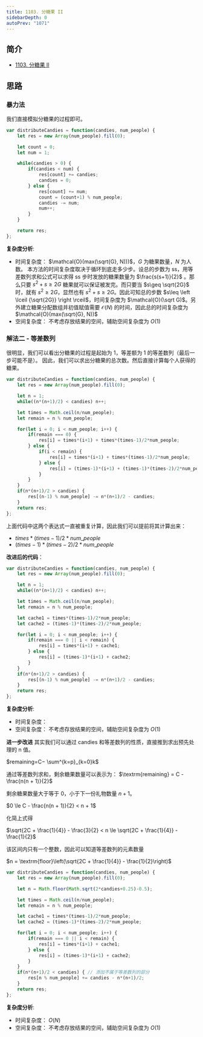 ```yaml
---
title: 1103. 分糖果 II
sidebarDepth: 0
autoPrev: "1071"
---
```

 
## 简介
- [1103. 分糖果 II](https://leetcode-cn.com/problems/distribute-candies-to-people/)

## 思路
### 暴力法
我们直接模拟分糖果的过程即可。
```javascript
var distributeCandies = function(candies, num_people) {
    let res = new Array(num_people).fill(0);

    let count = 0;
    let num = 1;

    while(candies > 0) {
        if(candies < num) {
            res[count] += candies;
            candies = 0;
        } else {
            res[count] += num;
            count = (count+1) % num_people;
            candies -= num;
            num++;         
        }
    }

    return res;
};

```

**复杂度分析**:
- 时间复杂度： $\mathcal{O}(max(\sqrt{G}, N)))$，$G$ 为糖果数量，$N$ 为人数。
本方法的时间复杂度取决于循环到底走多少步。设总的步数为 ss，用等差数列求和公式可以求得 ss 步时发放的糖果数量为 $\frac{s(s+1)}{2}$ 。那么只要 $s^2+s\geq 2G$ 糖果就可以保证被发完。而只要当 $s\geq \sqrt{2G}$ 时，就有 $s^2\geq 2G$，显然也有 $s^2+s\geq 2G$。因此可知总的步数 $s\leq \left \lceil {\sqrt{2G}} \right \rceil$，时间复杂度为 $\mathcal{O}(\sqrt G)$。另外建立糖果分配数组并初值赋值需要 $\mathcal{O}(N)$ 的时间，因此总的时间复杂度为 $\mathcal{O}(max(\sqrt{G}, N))$
- 空间复杂度： 不考虑存放结果的空间，辅助空间复杂度为 $O(1)$


### 解法二 - 等差数列
很明显，我们可以看出分糖果的过程是起始为 1，等差额为 1 的等差数列（最后一步可能不是）。
因此，我们可以求出分糖果的总次数。然后直接计算每个人获得的糖果。
````javascript
var distributeCandies = function(candies, num_people) {
    let res = new Array(num_people).fill(0);

    let n = 1;
    while((n*(n+1)/2) < candies) n++;

    let times = Math.ceil(n/num_people);
    let remain = n % num_people;

    for(let i = 0; i < num_people; i++) {
        if(remain === 0) {
            res[i] = times*(i+1) + times*(times-1)/2*num_people; 
        } else {
            if(i < remain) {
                res[i] = times*(i+1) + times*(times-1)/2*num_people; 
            } else {
                res[i] = (times-1)*(i+1) + (times-1)*(times-2)/2*num_people; 
            }
        }
    }
    if(n*(n+1)/2 > candies) {
        res[(n-1) % num_people] -= n*(n+1)/2 - candies;
    }
    return res;
};


````

上面代码中这两个表达式一直被重复计算，因此我们可以提前将其计算出来：
- $times*(times-1)/2*num\_people$
- $(times-1)*(times-2)/2*num\_people$

**改进后的代码**：
```javascript
var distributeCandies = function(candies, num_people) {
    let res = new Array(num_people).fill(0);

    let n = 1;
    while((n*(n+1)/2) < candies) n++;

    let times = Math.ceil(n/num_people);
    let remain = n % num_people;

    let cache1 = times*(times-1)/2*num_people;
    let cache2 = (times-1)*(times-2)/2*num_people;

    for(let i = 0; i < num_people; i++) {
        if(remain === 0 || i < remain) {
            res[i] = times*(i+1) + cache1; 
        } else {
            res[i] = (times-1)*(i+1) + cache2; 
        }
    }
    if(n*(n+1)/2 > candies) {
        res[(n-1) % num_people] -= n*(n+1)/2 - candies;
    }
    return res;
};
```

**复杂度分析**:
- 时间复杂度： 
- 空间复杂度： 不考虑存放结果的空间，辅助空间复杂度为 $O(1)$


**进一步改进**
其实我们可以通过 candies 和等差数列的性质，直接推到求出预先处理的 n 值。

$remaining=C− \sum^{k=p}_{k=0}k$

通过等差数列求和，剩余糖果数量可以表示为：
$\textrm{remaining} = C - \frac{n(n + 1)}{2}$

剩余糖果数量大于等于 $0$，小于下一份礼物数量 $n + 1$。

$0 \le C - \frac{n(n + 1)}{2} < n + 1$

化简上式得

$\sqrt{2C + \frac{1}{4}} - \frac{3}{2} < n \le \sqrt{2C + \frac{1}{4}} - \frac{1}{2}$

该区间内只有一个整数，因此可以知道等差数列的元素数量

$n = \textrm{floor}\left(\sqrt{2C + \frac{1}{4}} - \frac{1}{2}\right)$

```javascript
var distributeCandies = function(candies, num_people) {
    let res = new Array(num_people).fill(0);

    let n = Math.floor(Math.sqrt(2*candies+0.25)-0.5);

    let times = Math.ceil(n/num_people);
    let remain = n % num_people;

    let cache1 = times*(times-1)/2*num_people;
    let cache2 = (times-1)*(times-2)/2*num_people;

    for(let i = 0; i < num_people; i++) {
        if(remain === 0 || i < remain) {
            res[i] = times*(i+1) + cache1; 
        } else {
            res[i] = (times-1)*(i+1) + cache2; 
        }
    }
    if(n*(n+1)/2 < candies) { // 添加不属于等差数列的部分
        res[n % num_people] += candies - n*(n+1)/2;
    }
    return res;
};

```


**复杂度分析**:
- 时间复杂度： $O(N)$
- 空间复杂度： 不考虑存放结果的空间，辅助空间复杂度为 $O(1)$